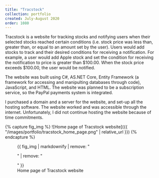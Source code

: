 ```yaml
---
title: "Tracstock"
collection: portfolio
created: July-August 2020
order: 1080
---
```

Tracstock is a website for tracking stocks and notifying users when their selected stocks reached certain conditions (i.e. stock price was less than, greater than, or equal to an amount set by the user). Users would add stocks to track and their desired conditions for receiving a notification. For example, a user would add Apple stock and set the condition for receiving the notification to price is greater than $100.00. When the stock price exceeds $100.00, the user would be notified. 

The website was built using C#, AS.NET Core, Entity Framework (a framework for accessing and manipulting databases through code), JavaScript, and HTML. The website was planned to be a subscription service, so the PayPal payments system is integrated. 

I purchased a domain and a server for the website, and set-up all the hosting software. The website worked and was accessible through the internet. Unfortunately, I did not continue hosting the website because of time commitments. 


{% capture fig_img %}
![Home page of Tracstock website]({{ "/images/portfolio/tracstock_home_page.png" | relative_url }})
{% endcapture %}

<figure>
  {{ fig_img | markdownify | remove: "<p>" | remove: "</p>" }}
  <figcaption>Home page of Tracstock website</figcaption>
</figure>
